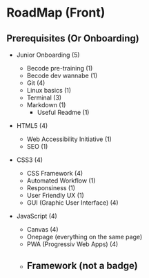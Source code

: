 # RoadMap (Front)

## Prerequisites (Or Onboarding)

- Junior Onboarding (5)
    - Becode pre-training (1)
    - Becode dev wannabe (1)
    - Git (4)
    - Linux basics (1)
    - Terminal (3)
    - Markdown (1)
        - Useful Readme (1)

- HTML5 (4)
    - Web Accessibility Initiative (1)
    - SEO (1)

- CSS3 (4)
    - CSS Framework (4)
    - Automated Workflow (1)
    - Responsiness (1)
    - User Friendly UX (1)
    - GUI (Graphic User Interface) (4)

- JavaScript (4)
    - Canvas (4)
    - Onepage (everything on the same page)
    - PWA (Progressiv Web Apps) (4)
    - Framework (not a badge)
        - 